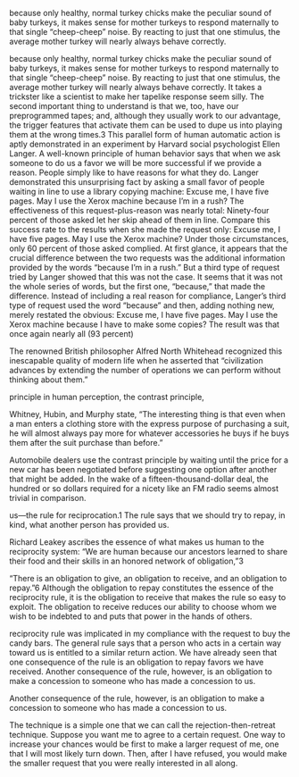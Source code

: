 because only healthy, normal turkey chicks make the peculiar sound of baby turkeys, it makes sense for mother turkeys to respond maternally to that single “cheep-cheep” noise. By reacting to just that one stimulus, the average mother turkey will nearly always behave correctly.


because only healthy, normal turkey chicks make the peculiar sound of baby turkeys, it makes sense for mother turkeys to respond maternally to that single “cheep-cheep” noise. By reacting to just that one stimulus, the average mother turkey will nearly always behave correctly. It takes a trickster like a scientist to make her tapelike response seem silly. The second important thing to understand is that we, too, have our preprogrammed tapes; and, although they usually work to our advantage, the trigger features that activate them can be used to dupe us into playing them at the wrong times.3 This parallel form of human automatic action is aptly demonstrated in an experiment by Harvard social psychologist Ellen Langer. A well-known principle of human behavior says that when we ask someone to do us a favor we will be more successful if we provide a reason. People simply like to have reasons for what they do. Langer demonstrated this unsurprising fact by asking a small favor of people waiting in line to use a library copying machine: Excuse me, I have five pages. May I use the Xerox machine because I’m in a rush? The effectiveness of this request-plus-reason was nearly total: Ninety-four percent of those asked let her skip ahead of them in line. Compare this success rate to the results when she made the request only: Excuse me, I have five pages. May I use the Xerox machine? Under those circumstances, only 60 percent of those asked complied. At first glance, it appears that the crucial difference between the two requests was the additional information provided by the words “because I’m in a rush.” But a third type of request tried by Langer showed that this was not the case. It seems that it was not the whole series of words, but the first one, “because,” that made the difference. Instead of including a real reason for compliance, Langer’s third type of request used the word “because” and then, adding nothing new, merely restated the obvious: Excuse me, I have five pages. May I use the Xerox machine because I have to make some copies? The result was that once again nearly all (93 percent)


The renowned British philosopher Alfred North Whitehead recognized this inescapable quality of modern life when he asserted that “civilization advances by extending the number of operations we can perform without thinking about them.”


principle in human perception, the contrast principle,


Whitney, Hubin, and Murphy state, “The interesting thing is that even when a man enters a clothing store with the express purpose of purchasing a suit, he will almost always pay more for whatever accessories he buys if he buys them after the suit purchase than before.”


Automobile dealers use the contrast principle by waiting until the price for a new car has been negotiated before suggesting one option after another that might be added. In the wake of a fifteen-thousand-dollar deal, the hundred or so dollars required for a nicety like an FM radio seems almost trivial in comparison.


us—the rule for reciprocation.1 The rule says that we should try to repay, in kind, what another person has provided us.


Richard Leakey ascribes the essence of what makes us human to the reciprocity system: “We are human because our ancestors learned to share their food and their skills in an honored network of obligation,”3


“There is an obligation to give, an obligation to receive, and an obligation to repay.”6 Although the obligation to repay constitutes the essence of the reciprocity rule, it is the obligation to receive that makes the rule so easy to exploit. The obligation to receive reduces our ability to choose whom we wish to be indebted to and puts that power in the hands of others.


reciprocity rule was implicated in my compliance with the request to buy the candy bars. The general rule says that a person who acts in a certain way toward us is entitled to a similar return action. We have already seen that one consequence of the rule is an obligation to repay favors we have received. Another consequence of the rule, however, is an obligation to make a concession to someone who has made a concession to us.


Another consequence of the rule, however, is an obligation to make a concession to someone who has made a concession to us.


The technique is a simple one that we can call the rejection-then-retreat technique. Suppose you want me to agree to a certain request. One way to increase your chances would be first to make a larger request of me, one that I will most likely turn down. Then, after I have refused, you would make the smaller request that you were really interested in all along.


